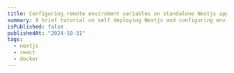 ```yaml
---
title: Configuring remote enviroment variables on standalone Nextjs application
summary: A brief tutorial on self deploying Nextjs and configuring enviroment variables from remote
isPublished: false
publishedAt: "2024-10-31"
tags:
  - nextjs
  - react
  - docker
---
```

